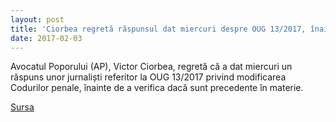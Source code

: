 ```yaml
---
layout: post
title: 'Ciorbea regretă răspunsul dat miercuri despre OUG 13/2017, înainte de a verifica dacă sunt precedente'
date: 2017-02-03
---
```


Avocatul Poporului (AP), Victor Ciorbea, regretă că a dat miercuri un răspuns unor jurnaliști referitor la OUG 13/2017 privind modificarea Codurilor penale, înainte de a verifica dacă sunt precedente în materie.


[Sursa](http://www.agerpres.ro/justitie/2017/02/03/ciorbea-regreta-raspunsul-dat-miercuri-despre-oug-13-2017-inainte-de-a-verifica-daca-sunt-precedente-15-12-43)
